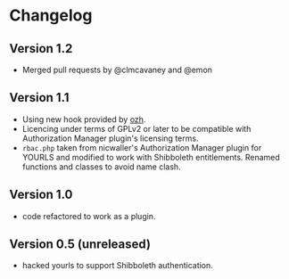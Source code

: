 # Changelog

## Version 1.2
 *   Merged pull requests by @clmcavaney and @emon

## Version 1.1
 *   Using new hook provided by [ozh](http://github.com/ozh).
 *   Licencing under terms of GPLv2 or later to be compatible with
     Authorization Manager plugin's licensing terms.
 *   `rbac.php` taken from nicwaller's Authorization Manager plugin for YOURLS
     and modified to work with Shibboleth entitlements. Renamed functions
     and classes to avoid name clash.

## Version 1.0
 *   code refactored to work as a plugin.

## Version 0.5 (unreleased)
 *   hacked yourls to support Shibboleth authentication.
